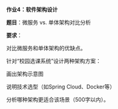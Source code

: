 **作业4：软件架构设计**

**题目**：微服务 vs. 单体架构对比分析 

**要求**：

对比微服务和单体架构的优缺点。

针对“校园选课系统”设计两种架构方案：

画出架构示意图

说明技术选型（如Spring Cloud、Docker等）

分析哪种架构更适合该场景（500字以内）。
